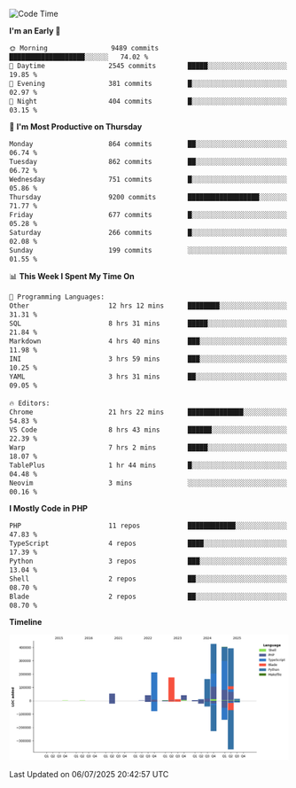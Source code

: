 <!--START_SECTION:waka-->
![Code Time](http://img.shields.io/badge/Code%20Time-3%2C778%20hrs%209%20mins-blue)

**I'm an Early 🐤** 

```text
🌞 Morning                9489 commits        ███████████████████░░░░░░   74.02 % 
🌆 Daytime                2545 commits        █████░░░░░░░░░░░░░░░░░░░░   19.85 % 
🌃 Evening                381 commits         █░░░░░░░░░░░░░░░░░░░░░░░░   02.97 % 
🌙 Night                  404 commits         █░░░░░░░░░░░░░░░░░░░░░░░░   03.15 % 
```
📅 **I'm Most Productive on Thursday** 

```text
Monday                   864 commits         ██░░░░░░░░░░░░░░░░░░░░░░░   06.74 % 
Tuesday                  862 commits         ██░░░░░░░░░░░░░░░░░░░░░░░   06.72 % 
Wednesday                751 commits         █░░░░░░░░░░░░░░░░░░░░░░░░   05.86 % 
Thursday                 9200 commits        ██████████████████░░░░░░░   71.77 % 
Friday                   677 commits         █░░░░░░░░░░░░░░░░░░░░░░░░   05.28 % 
Saturday                 266 commits         █░░░░░░░░░░░░░░░░░░░░░░░░   02.08 % 
Sunday                   199 commits         ░░░░░░░░░░░░░░░░░░░░░░░░░   01.55 % 
```


📊 **This Week I Spent My Time On** 

```text
💬 Programming Languages: 
Other                    12 hrs 12 mins      ████████░░░░░░░░░░░░░░░░░   31.31 % 
SQL                      8 hrs 31 mins       █████░░░░░░░░░░░░░░░░░░░░   21.84 % 
Markdown                 4 hrs 40 mins       ███░░░░░░░░░░░░░░░░░░░░░░   11.98 % 
INI                      3 hrs 59 mins       ███░░░░░░░░░░░░░░░░░░░░░░   10.25 % 
YAML                     3 hrs 31 mins       ██░░░░░░░░░░░░░░░░░░░░░░░   09.05 % 

🔥 Editors: 
Chrome                   21 hrs 22 mins      ██████████████░░░░░░░░░░░   54.83 % 
VS Code                  8 hrs 43 mins       ██████░░░░░░░░░░░░░░░░░░░   22.39 % 
Warp                     7 hrs 2 mins        █████░░░░░░░░░░░░░░░░░░░░   18.07 % 
TablePlus                1 hr 44 mins        █░░░░░░░░░░░░░░░░░░░░░░░░   04.48 % 
Neovim                   3 mins              ░░░░░░░░░░░░░░░░░░░░░░░░░   00.16 % 
```

**I Mostly Code in PHP** 

```text
PHP                      11 repos            ████████████░░░░░░░░░░░░░   47.83 % 
TypeScript               4 repos             ████░░░░░░░░░░░░░░░░░░░░░   17.39 % 
Python                   3 repos             ███░░░░░░░░░░░░░░░░░░░░░░   13.04 % 
Shell                    2 repos             ██░░░░░░░░░░░░░░░░░░░░░░░   08.70 % 
Blade                    2 repos             ██░░░░░░░░░░░░░░░░░░░░░░░   08.70 % 
```



**Timeline**

![Lines of Code chart](https://raw.githubusercontent.com/abrahamgreyson/abrahamgreyson/main/assets/bar_graph.png)


 Last Updated on 06/07/2025 20:42:57 UTC
<!--END_SECTION:waka-->
